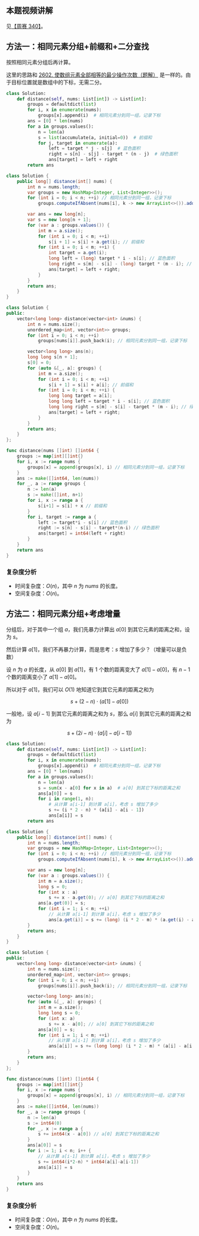 ## 本题视频讲解

见[【周赛 340】](https://www.bilibili.com/video/BV1iN411w7my/)。

## 方法一：相同元素分组+前缀和+二分查找

按照相同元素分组后再计算。

这里的思路和 [2602. 使数组元素全部相等的最少操作次数（题解）](https://leetcode.cn/problems/minimum-operations-to-make-all-array-elements-equal/solution/yi-tu-miao-dong-pai-xu-qian-zhui-he-er-f-nf55/) 是一样的。由于目标位置就是数组中的下标，无需二分。

```py [sol1-Python3]
class Solution:
    def distance(self, nums: List[int]) -> List[int]:
        groups = defaultdict(list)
        for i, x in enumerate(nums):
            groups[x].append(i)  # 相同元素分到同一组，记录下标
        ans = [0] * len(nums)
        for a in groups.values():
            n = len(a)
            s = list(accumulate(a, initial=0))  # 前缀和
            for j, target in enumerate(a):
                left = target * j - s[j]  # 蓝色面积
                right = s[n] - s[j] - target * (n - j)  # 绿色面积
                ans[target] = left + right
        return ans
```

```java [sol1-Java]
class Solution {
    public long[] distance(int[] nums) {
        int n = nums.length;
        var groups = new HashMap<Integer, List<Integer>>();
        for (int i = 0; i < n; ++i) // 相同元素分到同一组，记录下标
            groups.computeIfAbsent(nums[i], k -> new ArrayList<>()).add(i);

        var ans = new long[n];
        var s = new long[n + 1];
        for (var a : groups.values()) {
            int m = a.size();
            for (int i = 0; i < m; ++i)
                s[i + 1] = s[i] + a.get(i); // 前缀和
            for (int i = 0; i < m; ++i) {
                int target = a.get(i);
                long left = (long) target * i - s[i]; // 蓝色面积
                long right = s[m] - s[i] - (long) target * (m - i); // 绿色面积
                ans[target] = left + right;
            }
        }
        return ans;
    }
}
```

```cpp [sol1-C++]
class Solution {
public:
    vector<long long> distance(vector<int> &nums) {
        int n = nums.size();
        unordered_map<int, vector<int>> groups;
        for (int i = 0; i < n; ++i)
            groups[nums[i]].push_back(i); // 相同元素分到同一组，记录下标

        vector<long long> ans(n);
        long long s[n + 1];
        s[0] = 0;
        for (auto &[_, a]: groups) {
            int m = a.size();
            for (int i = 0; i < m; ++i)
                s[i + 1] = s[i] + a[i]; // 前缀和
            for (int i = 0; i < m; ++i) {
                long long target = a[i];
                long long left = target * i - s[i]; // 蓝色面积
                long long right = s[m] - s[i] - target * (m - i); // 绿色面积
                ans[target] = left + right;
            }
        }
        return ans;
    }
};
```

```go [sol1-Go]
func distance(nums []int) []int64 {
	groups := map[int][]int{}
	for i, x := range nums {
		groups[x] = append(groups[x], i) // 相同元素分到同一组，记录下标
	}
	ans := make([]int64, len(nums))
	for _, a := range groups {
		n := len(a)
		s := make([]int, n+1)
		for i, x := range a {
			s[i+1] = s[i] + x // 前缀和
		}
		for i, target := range a {
			left := target*i - s[i] // 蓝色面积
			right := s[n] - s[i] - target*(n-i) // 绿色面积
			ans[target] = int64(left + right)
		}
	}
	return ans
}
```

### 复杂度分析

- 时间复杂度：$O(n)$，其中 $n$ 为 $\textit{nums}$ 的长度。
- 空间复杂度：$O(n)$。

## 方法二：相同元素分组+考虑增量

分组后，对于其中一个组 $a$，我们先暴力计算出 $a[0]$ 到其它元素的距离之和，设为 $s$。

然后计算 $a[1]$，我们不再暴力计算，而是思考：$s$ 增加了多少？（增量可以是负数）

设 $n$ 为 $a$ 的长度，从 $a[0]$ 到 $a[1]$，有 $1$ 个数的距离变大了 $a[1]-a[0]$，有 $n-1$ 个数的距离变小了 $a[1]-a[0]$。

所以对于 $a[1]$，我们可以 $O(1)$ 地知道它到其它元素的距离之和为

$$
s + (2-n) \cdot (a[1]-a[0])
$$

一般地，设 $a[i-1]$ 到其它元素的距离之和为 $s$，那么 $a[i]$ 到其它元素的距离之和为

$$
s + (2i-n) \cdot (a[i]-a[i-1])
$$

```py [sol2-Python3]
class Solution:
    def distance(self, nums: List[int]) -> List[int]:
        groups = defaultdict(list)
        for i, x in enumerate(nums):
            groups[x].append(i)  # 相同元素分到同一组，记录下标
        ans = [0] * len(nums)
        for a in groups.values():
            n = len(a)
            s = sum(x - a[0] for x in a)  # a[0] 到其它下标的距离之和
            ans[a[0]] = s
            for i in range(1, n):
                # 从计算 a[i-1] 到计算 a[i]，考虑 s 增加了多少
                s += (i * 2 - n) * (a[i] - a[i - 1])
                ans[a[i]] = s
        return ans
```

```java [sol2-Java]
class Solution {
    public long[] distance(int[] nums) {
        int n = nums.length;
        var groups = new HashMap<Integer, List<Integer>>();
        for (int i = 0; i < n; ++i) // 相同元素分到同一组，记录下标
            groups.computeIfAbsent(nums[i], k -> new ArrayList<>()).add(i);

        var ans = new long[n];
        for (var a : groups.values()) {
            int m = a.size();
            long s = 0;
            for (int x : a)
                s += x - a.get(0); // a[0] 到其它下标的距离之和
            ans[a.get(0)] = s;
            for (int i = 1; i < m; ++i)
                // 从计算 a[i-1] 到计算 a[i]，考虑 s 增加了多少
                ans[a.get(i)] = s += (long) (i * 2 - m) * (a.get(i) - a.get(i - 1));
        }
        return ans;
    }
}
```

```cpp [sol2-C++]
class Solution {
public:
    vector<long long> distance(vector<int> &nums) {
        int n = nums.size();
        unordered_map<int, vector<int>> groups;
        for (int i = 0; i < n; ++i)
            groups[nums[i]].push_back(i); // 相同元素分到同一组，记录下标

        vector<long long> ans(n);
        for (auto &[_, a]: groups) {
            int m = a.size();
            long long s = 0;
            for (int x: a)
                s += x - a[0]; // a[0] 到其它下标的距离之和
            ans[a[0]] = s;
            for (int i = 1; i < m; ++i)
                // 从计算 a[i-1] 到计算 a[i]，考虑 s 增加了多少
                ans[a[i]] = s += (long long) (i * 2 - m) * (a[i] - a[i - 1]);
        }
        return ans;
    }
};
```

```go [sol2-Go]
func distance(nums []int) []int64 {
	groups := map[int][]int{}
	for i, x := range nums {
		groups[x] = append(groups[x], i) // 相同元素分到同一组，记录下标
	}
	ans := make([]int64, len(nums))
	for _, a := range groups {
		n := len(a)
		s := int64(0)
		for _, x := range a {
			s += int64(x - a[0]) // a[0] 到其它下标的距离之和
		}
		ans[a[0]] = s
		for i := 1; i < n; i++ {
			// 从计算 a[i-1] 到计算 a[i]，考虑 s 增加了多少
			s += int64(i*2-n) * int64(a[i]-a[i-1])
			ans[a[i]] = s
		}
	}
	return ans
}
```

### 复杂度分析

- 时间复杂度：$O(n)$，其中 $n$ 为 $\textit{nums}$ 的长度。
- 空间复杂度：$O(n)$。
